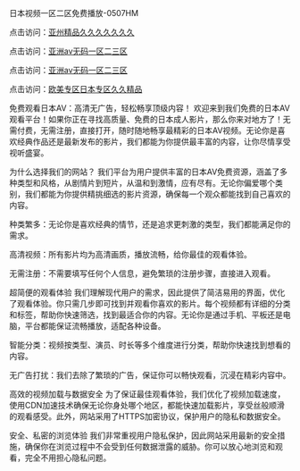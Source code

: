 
日本视频一区二区免费播放-0507HM


点击访问：<a href="https://bered.pages.dev/">亚州精品久久久久久久久</a>

点击访问：<a href="https://rtj-3zo.pages.dev/">亚洲av无码一区二三区</a>

点击访问：<a href="https://vassv.pages.dev/">亚洲av无码一区二三区</a>

点击访问：<a href="https://https://vassv.pages.dev/">欧美专区日本专区久久精品</a>

免费观看日本AV：高清无广告，轻松畅享顶级内容！
欢迎来到我们免费的日本AV观看平台！如果你正在寻找高质量、免费的日本成人影片，那么你来对地方了！无需付费，无需注册，直接打开，随时随地畅享最精彩的日本AV视频。无论你是喜欢经典作品还是最新发布的影片，我们都能为你提供最丰富的内容，让你尽情享受视听盛宴。

为什么选择我们的网站？
我们平台为用户提供丰富的日本AV免费资源，涵盖了多种类型和风格，从剧情片到短片，从温和到激情，应有尽有。无论你偏爱哪个类别，我们都能为你提供精挑细选的影片资源，确保每一个观众都能找到自己喜欢的内容。

种类繁多：无论你是喜欢经典的情节，还是追求更刺激的类型，我们都能满足你的需求。

高清视频：所有影片均为高清画质，播放流畅，给你最佳的观看体验。

无需注册：不需要填写任何个人信息，避免繁琐的注册步骤，直接进入观看。

超简便的观看体验
我们理解现代用户的需求，因此提供了简洁易用的界面，优化了观看体验。你只需几步即可找到并观看你喜欢的影片。每个视频都有详细的分类和标签，帮助你快速筛选，找到最适合你的内容。无论你是通过手机、平板还是电脑，平台都能保证流畅播放，适配各种设备。

智能分类：视频按类型、演员、时长等多个维度进行分类，帮助你快速找到想看的内容。

无广告打扰：我们去除了繁琐的广告，保证你可以畅快观看，沉浸在精彩内容中。

高效的视频加载与数据安全
为了保证最佳观看体验，我们优化了视频加载速度，使用CDN加速技术确保无论你身处哪个地区，都能快速加载影片，享受丝般顺滑的观看感受。此外，网站采用了HTTPS加密协议，保护用户的隐私和数据安全。

安全、私密的浏览体验
我们非常重视用户隐私保护，因此网站采用最新的安全措施，确保你在浏览过程中不会受到任何数据泄露的威胁。你可以放心地浏览和观看，完全不用担心隐私问题。



<span style="display:none;">[Canonical link](）</span>
